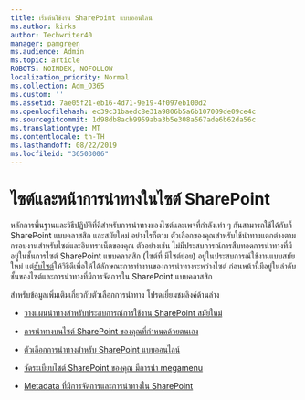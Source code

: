 ```yaml
---
title: เริ่มต้นใช้งาน SharePoint แบบออนไลน์
ms.author: kirks
author: Techwriter40
manager: pamgreen
ms.audience: Admin
ms.topic: article
ROBOTS: NOINDEX, NOFOLLOW
localization_priority: Normal
ms.collection: Adm_O365
ms.custom: ''
ms.assetid: 7ae05f21-eb16-4d71-9e19-4f097eb100d2
ms.openlocfilehash: ec39c31baedc8e31a9806b5a6b107009de09ce4c
ms.sourcegitcommit: 1d98db8acb9959aba3b5e308a567ade6b62da56c
ms.translationtype: MT
ms.contentlocale: th-TH
ms.lasthandoff: 08/22/2019
ms.locfileid: "36503006"
---
```

# <a name="site-and-page-navigation-in-sharepoint-sites"></a>ไซต์และหน้าการนำทางในไซต์ SharePoint

หลักการพื้นฐานและวิธีปฏิบัติที่ดีสำหรับการนำทางของไซต์และเพจที่กำลังเท่า ๆ กันสามารถใช้ได้กับก็ SharePoint แบบคลาสสิก และสมัยใหม่ อย่างไรก็ตาม ตัวเลือกของคุณสำหรับใช้นำทางแตกต่างตามกรอบงานสำหรับไซต์และอินทราเน็ตของคุณ ตัวอย่างเช่น ไม่มีประสบการณ์การสืบทอดการนำทางที่มีอยู่ในชั้นการไซต์ SharePoint แบบคลาสสิก (ไซต์ที่ มีไซต์ย่อย) อยู่ในประสบการณ์ใช้งานแบบสมัยใหม่ แต่[ฮับไซต์](https://support.office.com/article/fe26ae84-14b7-45b6-a6d1-948b3966427f)ให้วิธีดีเพื่อให้ได้ลักษณะการทำงานของการนำทางระหว่างไซต์ ก่อนหน้านี้มีอยู่ในลำดับชั้นของไซต์และการนำทางที่มีการจัดการใน SharePoint แบบคลาสสิก

 สำหรับข้อมูลเพิ่มเติมเกี่ยวกับตัวเลือกการนำทาง โปรดเยี่ยมชมลิงค์ด้านล่าง

 - [วางแผนนำทางสำหรับประสบการณ์การใช้งาน SharePoint สมัยใหม่](https://docs.microsoft.com/sharepoint/plan-navigation-modern-experience)

- [การนำทางบนไซต์ SharePoint ของคุณที่กำหนดด้วยตนเอง](https://support.office.com/article/customize-the-navigation-on-your-sharepoint-site-3cd61ae7-a9ed-4e1e-bf6d-4655f0bf25ca)

- [ตัวเลือกการนำทางสำหรับ SharePoint แบบออนไลน์](https://docs.microsoft.com/office365/enterprise/navigation-options-for-sharepoint-online)
 
- [จัดระเบียบไซต์ SharePoint ของคุณ มีการนำ megamenu](https://techcommunity.microsoft.com/t5/Microsoft-SharePoint-Blog/Organize-your-SharePoint-sites-with-megamenu-navigation-and-new/ba-p/328068)

- [Metadata ที่มีการจัดการและการนำทางใน SharePoint](https://docs.microsoft.com/sharepoint/dev/general-development/managed-metadata-and-navigation-in-sharepoint)


